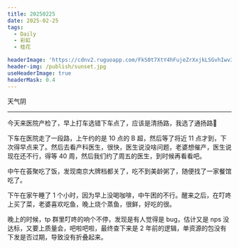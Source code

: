 ```yaml
---
title: 20250225
date: 2025-02-25
tags:
  - Daily
  - 彩虹
  - 桂花

headerImage: 'https://cdnv2.ruguoapp.com/FkS0t7XtY4hFujeZrXxjkLSGvhIwv3.jpg'
header-img: /publish/sunset.jpg
useHeaderImage: true
headerMask: 0.4
---
```


天气阴

---

今天来医院产检了，早上打车选错下车点了，应该是清扬路，我选了通扬路🤣    

下车在医院走了一段路，上午约的是 10 点的 B 超，然后等了将近 11 点才到，下次得早点来了。然后去看产科医生，很快，医生说没啥问题，老婆想催产，医生说现在还不行，得等 40 周，然后我们约了周五的医生，到时候再看看吧。

中午在荟聚吃了饭，发现南京大牌档都关了，吃不到美龄粥了，随便找了一家餐馆吃了。

下午在家午睡了 1 个小时，因为早上没喝咖啡，中午困的不行。醒来之后，在叮咚上买了菜，老婆喜欢吃鱼，晚上烧个蒸鱼，很鲜，好吃的很。

晚上的时候，tp 群里叮咚的响个不停，发现是有人觉得是 bug，估计又是 nps 没达标，又要上质量会，吧啦吧啦，最终查下来是 2 年前的逻辑，单资源的包没有下发是否过期，导致没有折叠起来。

